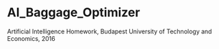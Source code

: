 # AI_Baggage_Optimizer
Artificial Intelligence Homework, Budapest University of Technology and Economics, 2016
